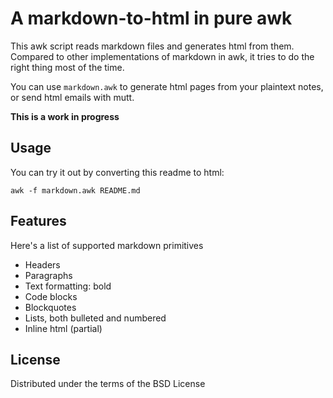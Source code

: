 # A markdown-to-html in pure awk

This awk script reads markdown files and generates html from them.
Compared to other implementations of markdown in awk, it tries to do the right thing most of the time.

You can use `markdown.awk` to generate html pages from your plaintext notes, or send html emails with mutt.

**This is a work in progress**

## Usage

You can try it out by converting this readme to html:

```
awk -f markdown.awk README.md
```

## Features

Here's a list of supported markdown primitives

- Headers
- Paragraphs
- Text formatting: bold
- Code blocks
- Blockquotes
- Lists, both bulleted and numbered
- Inline html (partial)

## License

Distributed under the terms of the BSD License

